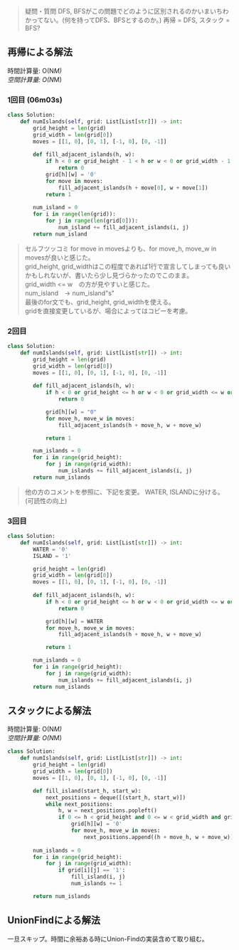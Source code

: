 
> 疑問・質問
> DFS, BFSがこの問題でどのように区別されるのかいまいちわかってない。(何を持ってDFS、BFSとするのか。)
> 再帰 = DFS, スタック = BFS?


## 再帰による解法
時間計算量: O(N*M)<br>
空間計算量: O(N*M)<br>
### 1回目 (06m03s)
```python
class Solution:
    def numIslands(self, grid: List[List[str]]) -> int:
        grid_height = len(grid)
        grid_width = len(grid[0])
        moves = [[1, 0], [0, 1], [-1, 0], [0, -1]]
        
        def fill_adjacent_islands(h, w):
            if h < 0 or grid_height - 1 < h or w < 0 or grid_width - 1 < w or grid[h][w] == '0':
                return 0
            grid[h][w] = '0'
            for move in moves:
                fill_adjacent_islands(h + move[0], w + move[1])
            return 1
            
        num_island = 0
        for i in range(len(grid)):
            for j in range(len(grid[0])):
                num_island += fill_adjacent_islands(i, j)
        return num_island
```

> セルフツッコミ
> for move in movesよりも、for move_h, move_w in movesが良いと感じた。<br>
> grid_height, grid_widthはこの程度であれば1行で宣言してしまっても良いかもしれないが、書いたら少し見づらかったのでこのまま。<br>
> grid_width <= w　の方が見やすいと感じた。<br>
> num_island　-> num_island"s"<br>
> 最後のfor文でも、grid_height, grid_widthを使える。<br>
> gridを直接変更しているが、場合によってはコピーを考慮。<br>

### 2回目
```python
class Solution:
    def numIslands(self, grid: List[List[str]]) -> int:
        grid_height = len(grid)
        grid_width = len(grid[0])
        moves = [[1, 0], [0, 1], [-1, 0], [0, -1]]
        
        def fill_adjacent_islands(h, w):
            if h < 0 or grid_height <= h or w < 0 or grid_width <= w or grid[h][w] == "0":
                return 0

            grid[h][w] = "0"
            for move_h, move_w in moves:
                fill_adjacent_islands(h + move_h, w + move_w)

            return 1

        num_islands = 0
        for i in range(grid_height):
            for j in range(grid_width):
                num_islands += fill_adjacent_islands(i, j)
        return num_islands
```


> 他の方のコメントを参照に、下記を変更。
> WATER, ISLANDに分ける。(可読性の向上)<br>
### 3回目
```python
class Solution:
    def numIslands(self, grid: List[List[str]]) -> int:
        WATER = '0'
        ISLAND = '1'

        grid_height = len(grid)
        grid_width = len(grid[0])
        moves = [[1, 0], [0, 1], [-1, 0], [0, -1]]
        
        def fill_adjacent_islands(h, w):
            if h < 0 or grid_height <= h or w < 0 or grid_width <= w or grid[h][w] == WATER:
                return 0

            grid[h][w] = WATER
            for move_h, move_w in moves:
                fill_adjacent_islands(h + move_h, w + move_w)

            return 1

        num_islands = 0
        for i in range(grid_height):
            for j in range(grid_width):
                num_islands += fill_adjacent_islands(i, j)
        return num_islands
```

## スタックによる解法
時間計算量: O(N*M)<br>
空間計算量: O(N*M)<br>
```python
class Solution:
    def numIslands(self, grid: List[List[str]]) -> int:
        grid_height = len(grid)
        grid_width = len(grid[0])
        moves = [[1, 0], [0, 1], [-1, 0], [0, -1]]

        def fill_island(start_h, start_w):
            next_positions = deque([(start_h, start_w)])
            while next_positions:
                h, w = next_positions.popleft()
                if 0 <= h < grid_height and 0 <= w < grid_width and grid[h][w] == '1':
                    grid[h][w] = '0'
                    for move_h, move_w in moves:
                        next_positions.append((h + move_h, w + move_w))
                
        num_islands = 0
        for i in range(grid_height):
            for j in range(grid_width):
                if grid[i][j] == '1':
                    fill_island(i, j)
                    num_islands += 1

        return num_islands
```

## UnionFindによる解法
一旦スキップ。時間に余裕ある時にUnion-Findの実装含めて取り組む。

